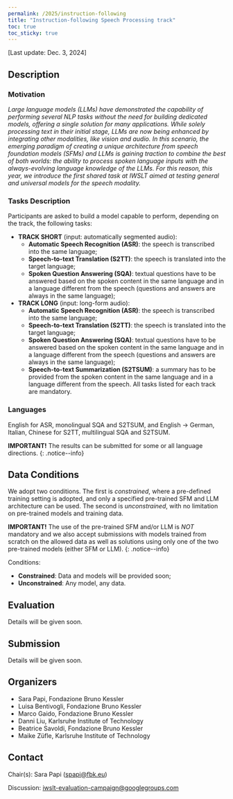 ```yaml
---
permalink: /2025/instruction-following
title: "Instruction-following Speech Processing track"
toc: true
toc_sticky: true
---
```


<!--
Markdown notes: comments can be formed as in this example;
bulleted lines start with a - ;
if you want to have a line break either put a blank line in between the text or leave two spaces at the end of the line
-->

[Last update: Dec. 3, 2024]

## Description

<!-- Description the task, the languages, and the type of data -->
### Motivation
*Large language models (LLMs) have demonstrated the capability of performing several NLP tasks without the need for building 
dedicated models, offering a single solution for many applications.
While solely processing text in their initial stage, LLMs are now being enhanced by integrating 
other modalities, like vision and audio. 
In this scenario, the emerging paradigm of creating a unique architecture from speech foundation models (SFMs) and LLMs 
is gaining traction to combine the best of both worlds: the ability to process spoken language inputs with the 
always-evolving language knowledge of the LLMs. 
For this reason, this year, we introduce the first shared task at IWSLT aimed at testing general and universal models 
for the speech modality.*

### Tasks Description
Participants are asked to build a model capable to perform, depending on the track, the following tasks:
* **TRACK SHORT** (input: automatically segmented audio):
    * **Automatic Speech Recognition (ASR)**: the speech is transcribed into the same language;
    * **Speech-to-text Translation (S2TT)**: the speech is translated into the target language;
    * **Spoken Question Answering (SQA)**: textual questions have to be answered based on the spoken content in the same language and in a language different from the speech (questions and answers are always in the same language);
* **TRACK LONG** (input: long-form audio): 
    * **Automatic Speech Recognition (ASR)**: the speech is transcribed into the same language;
    * **Speech-to-text Translation (S2TT)**: the speech is translated into the target language;
    * **Spoken Question Answering (SQA)**: textual questions have to be answered based on the spoken content in the same language and in a language different from the speech (questions and answers are always in the same language);
    * **Speech-to-text Summarization (S2TSUM)**: a summary has to be provided from the spoken content in the same language and in a language different from the speech.
All tasks listed for each track are mandatory.

### Languages
English for ASR, monolingual SQA and S2TSUM, and English -> German, Italian, Chinese for S2TT, multilingual SQA and S2TSUM.

**IMPORTANT!** The results can be submitted for some or all language directions.
{: .notice--info}

## Data Conditions

We adopt two conditions. The first is *constrained*, where a pre-defined training setting is adopted, and only a specified pre-trained SFM and LLM architecture can be used. The second is *unconstrained*, with no limitation on pre-trained models and training data.

**IMPORTANT!** The use of the pre-trained SFM and/or LLM is *NOT* mandatory and we also accept submissions with models trained from scratch on the allowed data as well as solutions using only one of the two pre-trained models (either SFM or LLM).
{: .notice--info}

Conditions:
* **Constrained**: Data and models will be provided soon;
* **Unconstrained**: Any model, any data.

<!-- Details description of the data and links to download -->


## Evaluation

<!-- Description of metrics used for evaluation, what the official ranking is based on, links to evaluation scripts -->
Details will be given soon.


## Submission

<!-- Description of expected submission format and submission instructions -->

Details will be given soon.


## Organizers

<!-- List of organizers' names and affiliations -->
* Sara Papi, Fondazione Bruno Kessler
* Luisa Bentivogli, Fondazione Bruno Kessler
* Marco Gaido, Fondazione Bruno Kessler
* Danni Liu, Karlsruhe Institute of Technology
* Beatrice Savoldi, Fondazione Bruno Kessler
* Maike Züfle, Karlsruhe Institute of Technology

## Contact

<!-- Add chair(s) and their contact info, as well as standard google group -->
Chair(s): Sara Papi (<spapi@fbk.eu>)

Discussion: <iwslt-evaluation-campaign@googlegroups.com>
